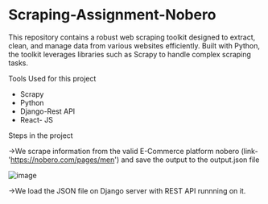 # Scraping-Assignment-Nobero
This repository contains a robust web scraping toolkit designed to extract, clean, and manage data from various websites efficiently. Built with Python, the toolkit leverages libraries such as Scrapy to handle complex scraping tasks.

Tools Used for this project
* Scrapy
* Python
* Django-Rest API
* React- JS

Steps in the project

->We scrape information from the valid E-Commerce platform nobero (link-'https://nobero.com/pages/men') and save the output to the output.json file



![image](https://github.com/user-attachments/assets/32efef6a-60e2-4fd2-b69e-6f7e726e1136)


->We load the JSON file on Django server with REST API runnning on it. 








